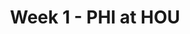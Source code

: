 ---
layout: game
title: Week 1 - PHI at HOU
season: 2006
game_id: 2006_01_PHI_HOU
away_team: PHI
home_team: HOU
---